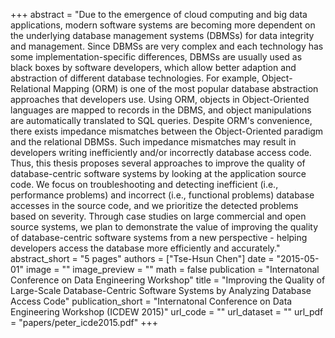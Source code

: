 +++
abstract = "Due to the emergence of cloud computing and big data applications, modern software systems are becoming more dependent on the underlying database management systems (DBMSs) for data integrity and management. Since DBMSs are very complex and each technology has some implementation-specific differences, DBMSs are usually used as black boxes by software developers, which allow better adaption and abstraction of different database technologies. For example, Object-Relational Mapping (ORM) is one of the most popular database abstraction approaches that developers use. Using ORM, objects in Object-Oriented languages are mapped to records in the DBMS, and object manipulations are automatically translated to SQL queries. Despite ORM's convenience, there exists impedance mismatches between the Object-Oriented paradigm and the relational DBMSs. Such impedance mismatches may result in developers writing inefficiently and/or incorrectly database access code. Thus, this thesis proposes several approaches to improve the quality of database-centric software systems by looking at the application source code. We focus on troubleshooting and detecting inefficient (i.e., performance problems) and incorrect (i.e., functional problems) database accesses in the source code, and we prioritize the detected problems based on severity. Through case studies on large commercial and open source systems, we plan to demonstrate the value of improving the quality of database-centric software systems from a new perspective - helping developers access the database more efficiently and accurately."
abstract_short = "5 pages"
authors = ["Tse-Hsun Chen"]
date = "2015-05-01"
image = ""
image_preview = ""
math = false
publication = "Internatonal Conference on Data Engineering Workshop"
title = "Improving the Quality of Large-Scale Database-Centric Software Systems by Analyzing Database Access Code"
publication_short = "Internatonal Conference on Data Engineering Workshop (ICDEW 2015)"
url_code = ""
url_dataset = ""
url_pdf = "papers/peter_icde2015.pdf"
+++
